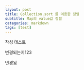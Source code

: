 ```yaml
---
layout: post
title: Collection.sort 를 이용한 정렬
subtitle: Map의 value값 정렬
categories: markdown
tags: [test]
---
```


작성 테스트

변경되는지123

변경됨
